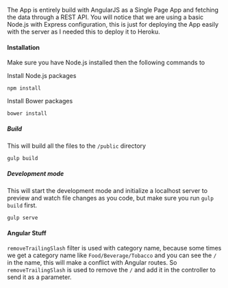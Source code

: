 The App is entirely build with AngularJS as a Single Page App and fetching the data through a REST API. You will notice that we are using a basic Node.js with Express configuration, this is just for deploying the App easily with the server as I needed this to deploy it to Heroku.

#### Installation

Make sure you have Node.js installed then the following commands to

Install Node.js packages

```
npm install
```

Install Bower packages

```
bower install
```

##### Build

This will build all the files to the `/public` directory

```
gulp build
```

##### Development mode

This will start the development mode and initialize a localhost server to preview and watch file changes as you code, but make sure you run `gulp build` first.

```
gulp serve
```


#### Angular Stuff

`removeTrailingSlash` filter is used with category name, because some times we get a category name like `Food/Beverage/Tobacco` and you can see the `/` in the name, this will make a conflict with Angular routes. So `removeTrailingSlash` is used to remove the `/` and add it in the controller to send it as a parameter.








